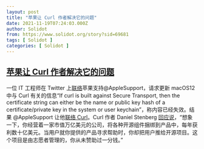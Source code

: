```yaml
---
layout: post
title: "苹果让 Curl 作者解决它的问题"
date: 2021-11-19T07:24:03.000Z
author: Solidot
from: https://www.solidot.org/story?sid=69681
tags: [ Solidot ]
categories: [ Solidot ]
---
```

<!--1637306643000-->
[苹果让 Curl 作者解决它的问题](https://www.solidot.org/story?sid=69681)
------

<div>
一位 IT 工程师在 Twitter 上<a href="https://twitter.com/AppleSupport/status/1461330383425970180" target="_blank">联络</a>苹果支持@AppleSupport，请求更新 macOS12 中与 Curl 有关的信息“If curl is built against Secure Transport, then the certificate string can either be the name or public key hash of a certificate/private key in the system or user keychain”，称内容已经失效。结果 @AppleSupport 让他<a href="https://twitter.com/AppleSupport/status/1461330383425970180">联络 Curl</a>。Curl 作者 Daniel Stenberg <a href="https://daniel.haxx.se/blog/2021/11/18/free-apple-support/">回应说</a>，“想象一下，你经营着一家市值万亿美元的公司，将各种开源组件捆绑到产品中，每年获利数十亿美元。当用户就你提供的产品寻求帮助时，你却把用户推给开源项目。这个项目是由志愿者管理的，你从未赞助过一分钱。”
</div>
